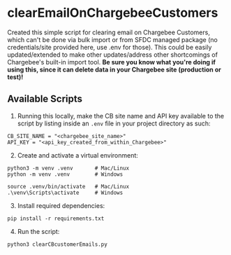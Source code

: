 # clearEmailOnChargebeeCustomers
Created this simple script for clearing email on Chargebee Customers, which can't be done via bulk import or from SFDC managed package (no credentials/site provided here, use .env for those).  This could be easily updated/extended to make other updates/address other shortcomings of Chargebee's built-in import tool. 
__Be sure you know what you're doing if using this, since it can delete data in your Chargebee site (production or test)!__

## Available Scripts
1. Running this locally, make the CB site name and API key available to the script by listing inside an `.env` file in your project directory as such:
```
CB_SITE_NAME = "<chargebee_site_name>"
API_KEY = "<api_key_created_from_within_Chargebee>" 
```
2. Create and activate a virtual environment:
```
python3 -m venv .venv       # Mac/Linux
python -m venv .venv        # Windows

source .venv/bin/activate   # Mac/Linux
.\venv\Scripts\activate     # Windows
```
3. Install required dependencies:
```
pip install -r requirements.txt
```
4. Run the script:
```
python3 clearCBcustomerEmails.py
```
